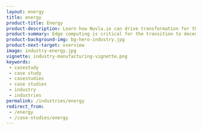 ```yaml
---
layout: energy
title: energy
product-title: Energy
product-description: Learn how Nuvla.io can drive transformation for the energy sector with flexible &amp; scalable solutions
product-summary: Edge computing is critical for the transition to decentralized energy sources. 
product-background-img: bg-hero-industry.jpg
product-next-target: overview
image: industry-energy.jpg
vignette: industry-manufacturing-vignette.png
keywords:
 - casestudy
 - case study
 - casestudies
 - case studies
 - industry
 - industries
permalink: /industries/energy
redirect_from:
 - /energy
 - /case-studies/energy
---
```

